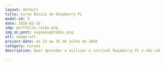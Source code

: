 ```yaml
---
layout: default
title: Curso Básico de Raspberry Pi
modal-id: 3
date: 2016-02-16
img: portfolio_raspi.png
img_on_post: vagasesgotadas.png
alt: image-alt
project-date: do 12 ao 15 de julho de 2016
category: Cursos
description: Quer aprender a utilizar o incrível Raspberry Pi e não sabe por onde começar? A 4flyers, em parceria com a <a href="http://www.huinfinito.com.br/">Hu Infinito</a> estão oferecendo o Curso Básico de Raspberry Pi para você. Esse projeto foi desenvolvido com muito carinho para você sair do curso totalmente habilitado a criar inúmeros projetos. Ficou curioso? Visite a página do curso e <a href="http://www.huinfinito.com.br/kits/1098-curso-basico-de-raspberry-pi-3.html">saiba mais</a>! <br/><br/> Quer dicas de projetos com o Raspberry Pi, ou está curioso para saber qual o seu potencial? Visite a nossa página de <strong>Projetos com o Raspberry Pi</strong> e leia mais.

---
```

